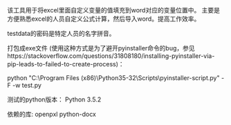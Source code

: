 该工具用于将excel里面自定义变量的值填充到word对应的变量位置中。
主要是方便熟悉excel的人员自定义公式计算，然后导入word。提高工作效率。

testdata的密码是特定人员的名字拼音。

打包成exe文件
(使用这种方式是为了避开pyinstaller命令的bug，参见https://stackoverflow.com/questions/31808180/installing-pyinstaller-via-pip-leads-to-failed-to-create-process)：

python "C:\Program Files (x86)\Python35-32\Scripts\pyinstaller-script.py" -F -w test.py

测试的python版本：
Python 3.5.2

依赖的库:
openpxl
python-docx
